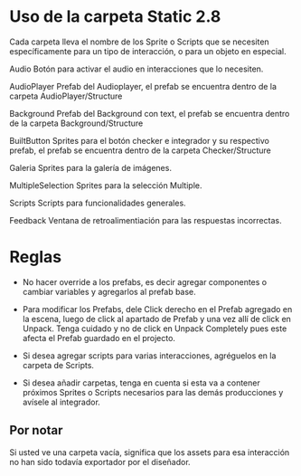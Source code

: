 # Uso de la carpeta Static 2.8

Cada carpeta lleva el nombre de los Sprite o Scripts que se necesiten específicamente para un tipo de interacción, o para un objeto en especial.

Audio
    Botón para activar el audio en interacciones que lo necesiten.

AudioPlayer
    Prefab del Audioplayer, el prefab se encuentra dentro de la carpeta AudioPlayer/Structure

Background
    Prefab del Background con text, el prefab se encuentra dentro de la carpeta Background/Structure

BuiltButton
    Sprites para el botón checker e integrador y su respectivo prefab, el prefab se encuentra dentro de la carpeta Checker/Structure

Galeria
    Sprites para la galería de imágenes.

MultipleSelection
    Sprites para la selección Multiple.

Scripts
    Scripts para funcionalidades generales.

Feedback
    Ventana de retroalimentiación para las respuestas incorrectas.


# Reglas

- No hacer override a los prefabs, es decir agregar componentes o cambiar variables y agregarlos al prefab base.

- Para modificar los Prefabs, dele Click derecho en el Prefab agregado en la escena, luego de click al apartado de Prefab y una vez allí de click en Unpack. Tenga cuidado y no de click en Unpack Completely pues este afecta el Prefab guardado en el projecto.

- Si desea agregar scripts para varias interacciones, agréguelos en la carpeta de Scripts.

- Si desea añadir carpetas, tenga en cuenta si esta va a contener próximos Sprites o Scripts necesarios para las demás producciones y avísele al integrador.

## Por notar

Si usted ve una carpeta vacía, significa que los assets para esa interacción no han sido todavía exportador por el diseñador.